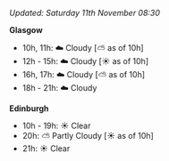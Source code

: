 *Updated: Saturday 11th November 08:30*

**Glasgow**

* 10h, 11h: :cloud: Cloudy [:partly_sunny: as of 10h]
* 12h - 15h: :cloud: Cloudy [:sunny: as of 10h]
* 16h, 17h: :cloud: Cloudy [:partly_sunny: as of 10h]
* 18h - 21h: :cloud: Cloudy

**Edinburgh**

* 10h - 19h: :sunny: Clear
* 20h: :partly_sunny: Partly Cloudy [:sunny: as of 10h]
* 21h: :sunny: Clear
